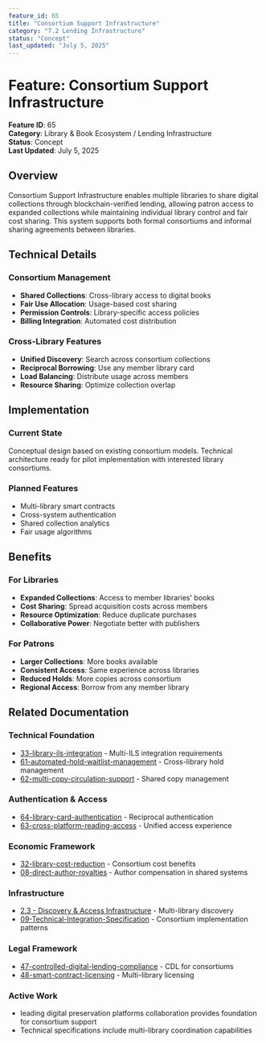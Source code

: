 ```yaml
---
feature_id: 65
title: "Consortium Support Infrastructure"
category: "7.2 Lending Infrastructure"
status: "Concept"
last_updated: "July 5, 2025"
---
```


# Feature: Consortium Support Infrastructure

**Feature ID**: 65  
**Category**: Library & Book Ecosystem / Lending Infrastructure  
**Status**: Concept  
**Last Updated**: July 5, 2025

## Overview

Consortium Support Infrastructure enables multiple libraries to share digital collections through blockchain-verified lending, allowing patron access to expanded collections while maintaining individual library control and fair cost sharing. This system supports both formal consortiums and informal sharing agreements between libraries.

## Technical Details

### Consortium Management
- **Shared Collections**: Cross-library access to digital books
- **Fair Use Allocation**: Usage-based cost sharing
- **Permission Controls**: Library-specific access policies
- **Billing Integration**: Automated cost distribution

### Cross-Library Features
- **Unified Discovery**: Search across consortium collections
- **Reciprocal Borrowing**: Use any member library card
- **Load Balancing**: Distribute usage across members
- **Resource Sharing**: Optimize collection overlap

## Implementation

### Current State
Conceptual design based on existing consortium models. Technical architecture ready for pilot implementation with interested library consortiums.

### Planned Features
- Multi-library smart contracts
- Cross-system authentication
- Shared collection analytics
- Fair usage algorithms

## Benefits

### For Libraries
- **Expanded Collections**: Access to member libraries' books
- **Cost Sharing**: Spread acquisition costs across members
- **Resource Optimization**: Reduce duplicate purchases
- **Collaborative Power**: Negotiate better with publishers

### For Patrons
- **Larger Collections**: More books available
- **Consistent Access**: Same experience across libraries
- **Reduced Holds**: More copies across consortium
- **Regional Access**: Borrow from any member library

## Related Documentation

### Technical Foundation
- [33-library-ils-integration](33-library-ils-integration) - Multi-ILS integration requirements
- [61-automated-hold-waitlist-management](61-automated-hold-waitlist-management) - Cross-library hold management
- [62-multi-copy-circulation-support](62-multi-copy-circulation-support) - Shared copy management

### Authentication & Access
- [64-library-card-authentication](64-library-card-authentication) - Reciprocal authentication
- [63-cross-platform-reading-access](63-cross-platform-reading-access) - Unified access experience

### Economic Framework
- [32-library-cost-reduction](32-library-cost-reduction) - Consortium cost benefits
- [08-direct-author-royalties](08-direct-author-royalties) - Author compensation in shared systems

### Infrastructure
- [2.3 - Discovery & Access Infrastructure](23---discovery--access-infrastructure) - Multi-library discovery
- [09-Technical-Integration-Specification](09-technical-integration-specification) - Consortium implementation patterns

### Legal Framework
- [47-controlled-digital-lending-compliance](47-controlled-digital-lending-compliance) - CDL for consortiums
- [48-smart-contract-licensing](48-smart-contract-licensing) - Multi-library licensing

### Active Work
- leading digital preservation platforms collaboration provides foundation for consortium support
- Technical specifications include multi-library coordination capabilities